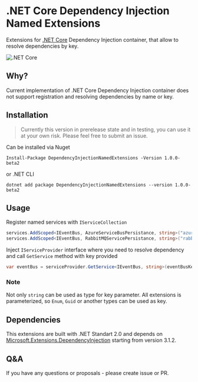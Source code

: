 # .NET Core Dependency Injection Named Extensions
Extensions for [.NET Core](https://github.com/dotnet/extensions/) Dependency Injection container, that allow to resolve dependencies by key. 

![.NET Core](https://github.com/dmytrohridin/DependencyInjectionNamedExtensions/workflows/.NET%20Core/badge.svg?branch=master)

## Why?

Current implementation of .NET Core Dependency Injection container does not support registration and resolving dependencies by name or key.

## Installation

> Currently this version in prerelease state and in testing, you can use it at your own risk. Please feel free to submit an issue.

Can be installed via Nuget

```Install-Package DependencyInjectionNamedExtensions -Version 1.0.0-beta2```

or .NET CLI

```dotnet add package DependencyInjectionNamedExtensions --version 1.0.0-beta2```

## Usage

Register named services with ```IServiceCollection```
```csharp
services.AddScoped<IEventBus, AzureServiceBusPersistance, string>("azureServiceBus");
services.AddScoped<IEventBus, RabbitMQServicePersistance, string>("rabbitMQ");
```

Inject ```IServiceProvider``` interface where you need to resolve dependency and call ```GetService``` method with key provided
```csharp
var eventBus = serviceProvider.GetService<IEventBus, string>(eventBusKey);
```

### Note
Not only ```string``` can be used as type for key parameter. All extensions is parameterized, so ```Enum```, ```Guid``` or another types can be used as key.  

## Dependencies
This extensions are built with .NET Standart 2.0 and depends on [Microsoft.Extensions.DependencyInjection](https://www.nuget.org/packages/Microsoft.Extensions.DependencyInjection) starting from version 3.1.2.

## Q&A
If you have any questions or proposals - please create issue or PR. 
